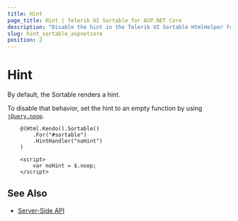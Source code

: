 ```yaml
---
title: Hint
page_title: Hint | Telerik UI Sortable for ASP.NET Core
description: "Disable the hint in the Telerik UI Sortable HtmlHelper for ASP.NET Core (MVC 6 or ASP.NET Core MVC)."
slug: hint_sortable_aspnetcore
position: 2
---
```


# Hint

By default, the Sortable renders a hint.  

To disable that behavior, set the hint to an empty function by using [`jQuery.noop`](http://api.jquery.com/jQuery.noop/).

```
    @(Html.Kendo().Sortable()
        .For("#sortable")
        .HintHandler("noHint")
    )

    <script>
        var noHint = $.noop;
    </script>
```

## See Also

* [Server-Side API](/api/sortable)
